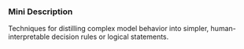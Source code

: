 ### Mini Description

Techniques for distilling complex model behavior into simpler, human-interpretable decision rules or logical statements.
